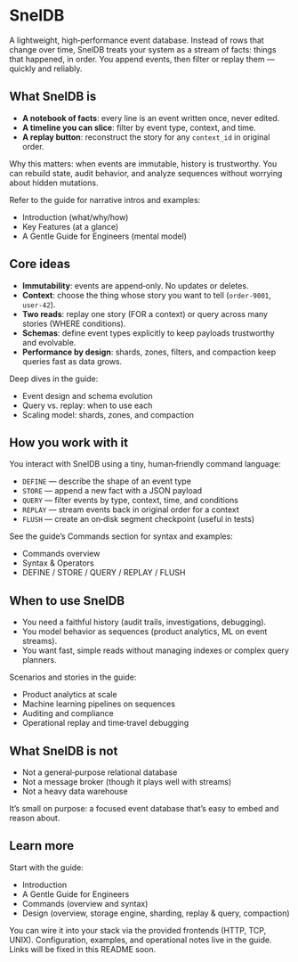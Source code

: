 # SnelDB

A lightweight, high‑performance event database. Instead of rows that change over time, SnelDB treats your system as a stream of facts: things that happened, in order. You append events, then filter or replay them — quickly and reliably.

## What SnelDB is

- **A notebook of facts**: every line is an event written once, never edited.
- **A timeline you can slice**: filter by event type, context, and time.
- **A replay button**: reconstruct the story for any `context_id` in original order.

Why this matters: when events are immutable, history is trustworthy. You can rebuild state, audit behavior, and analyze sequences without worrying about hidden mutations.

Refer to the guide for narrative intros and examples:

- Introduction (what/why/how)
- Key Features (at a glance)
- A Gentle Guide for Engineers (mental model)

## Core ideas

- **Immutability**: events are append‑only. No updates or deletes.
- **Context**: choose the thing whose story you want to tell (`order-9001`, `user-42`).
- **Two reads**: replay one story (FOR a context) or query across many stories (WHERE conditions).
- **Schemas**: define event types explicitly to keep payloads trustworthy and evolvable.
- **Performance by design**: shards, zones, filters, and compaction keep queries fast as data grows.

Deep dives in the guide:

- Event design and schema evolution
- Query vs. replay: when to use each
- Scaling model: shards, zones, and compaction

## How you work with it

You interact with SnelDB using a tiny, human‑friendly command language:

- `DEFINE` — describe the shape of an event type
- `STORE` — append a new fact with a JSON payload
- `QUERY` — filter events by type, context, time, and conditions
- `REPLAY` — stream events back in original order for a context
- `FLUSH` — create an on‑disk segment checkpoint (useful in tests)

See the guide’s Commands section for syntax and examples:

- Commands overview
- Syntax & Operators
- DEFINE / STORE / QUERY / REPLAY / FLUSH

## When to use SnelDB

- You need a faithful history (audit trails, investigations, debugging).
- You model behavior as sequences (product analytics, ML on event streams).
- You want fast, simple reads without managing indexes or complex query planners.

Scenarios and stories in the guide:

- Product analytics at scale
- Machine learning pipelines on sequences
- Auditing and compliance
- Operational replay and time‑travel debugging

## What SnelDB is not

- Not a general‑purpose relational database
- Not a message broker (though it plays well with streams)
- Not a heavy data warehouse

It’s small on purpose: a focused event database that’s easy to embed and reason about.

## Learn more

Start with the guide:

- Introduction
- A Gentle Guide for Engineers
- Commands (overview and syntax)
- Design (overview, storage engine, sharding, replay & query, compaction)

You can wire it into your stack via the provided frontends (HTTP, TCP, UNIX). Configuration, examples, and operational notes live in the guide. Links will be fixed in this README soon.
